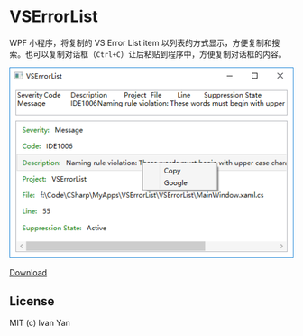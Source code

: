 # VSErrorList

WPF 小程序，将复制的 VS Error List item 以列表的方式显示，方便复制和搜索。也可以复制对话框（`Ctrl+C`）让后粘贴到程序中，方便复制对话框的内容。

![](screenshot.png)

[Download](https://pan.baidu.com/s/1miqIlO8)

## License

MIT (c) Ivan Yan
